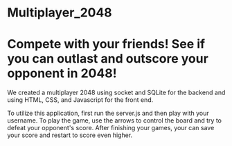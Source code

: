 # Multiplayer_2048
# Compete with your friends! See if you can outlast and outscore your opponent in 2048!

We created a multiplayer 2048 using socket and SQLite for the backend and using HTML, CSS, and Javascript for the front end.

To utilize this application, first run the server.js and then play with your username. To play the game, use the arrows to control the board and try to defeat your opponent's score. After finishing your games, your can save your score and restart to score even higher.
